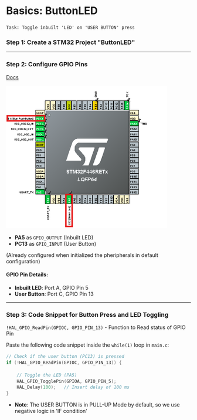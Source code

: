 # Basics: ButtonLED
`Task: Toggle inbuilt 'LED' on 'USER BUTTON' press`
### Step 1: Create a STM32 Project "ButtonLED"

---

### Step 2: Configure GPIO Pins

[Docs](https://wiki.st.com/stm32mcu/wiki/STM32StepByStep:Step2_Blink_LED)

![Image](..\Images\ButtonLED\1.png)

- **PA5** as `GPIO_OUTPUT` (Inbuilt LED)
- **PC13** as `GPIO_INPUT` (User Button)

(Already configured when initialized the pheripherals in default configuration)

#### GPIO Pin Details:
- **Inbuilt LED**: Port A, GPIO Pin 5
- **User Button**: Port C, GPIO Pin 13
---

### Step 3: Code Snippet for Button Press and LED Toggling

`!HAL_GPIO_ReadPin(GPIOC, GPIO_PIN_13)` - Function to Read status of GPIO Pin

Paste the following code snippet inside the `while(1)` loop in `main.c`:

```c
// Check if the user button (PC13) is pressed
if (!HAL_GPIO_ReadPin(GPIOC, GPIO_PIN_13)) {

    // Toggle the LED (PA5)
    HAL_GPIO_TogglePin(GPIOA, GPIO_PIN_5);
    HAL_Delay(100);   // Insert delay of 100 ms
}
```

- **Note**: The USER BUTTON is in PULL-UP Mode by default, so we use negative logic in 'IF condition'